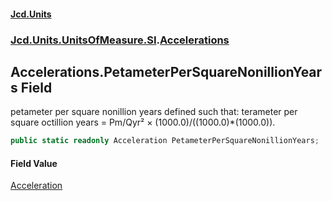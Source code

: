 #### [Jcd.Units](index.md 'index')

### [Jcd.Units.UnitsOfMeasure.SI](Jcd.Units.UnitsOfMeasure.SI.md 'Jcd.Units.UnitsOfMeasure.SI').[Accelerations](Accelerations.md 'Jcd.Units.UnitsOfMeasure.SI.Accelerations')

## Accelerations.PetameterPerSquareNonillionYears Field

petameter per square nonillion years defined such that: terameter per square octillion years = Pm/Qyr² ×
(1000.0)/((1000.0)*(1000.0)).

```csharp
public static readonly Acceleration PetameterPerSquareNonillionYears;
```

#### Field Value

[Acceleration](Acceleration.md 'Jcd.Units.UnitTypes.Acceleration')